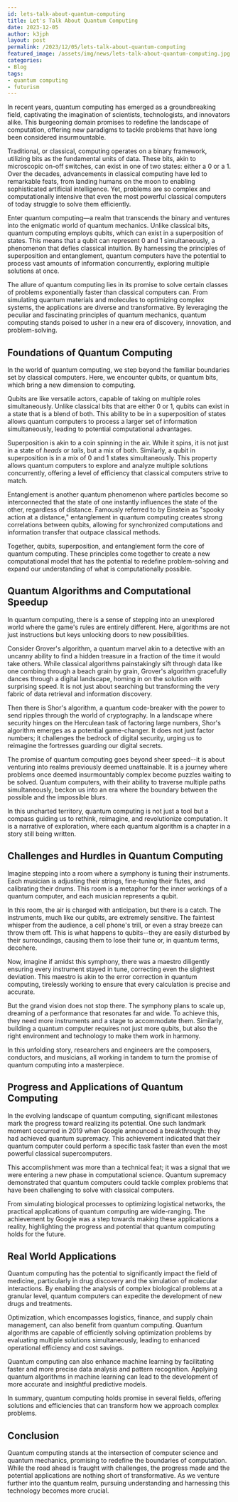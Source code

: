 ```yaml
---
id: lets-talk-about-quantum-computing
title: Let's Talk About Quantum Computing
date: 2023-12-05
author: k3jph
layout: post
permalink: /2023/12/05/lets-talk-about-quantum-computing
featured_image: /assets/img/news/lets-talk-about-quantum-computing.jpg
categories:
- Blog 
tags:
- quantum computing
- futurism
---
```


In recent years, quantum computing has emerged as a groundbreaking field,
captivating the imagination of scientists, technologists, and innovators alike.
This burgeoning domain promises to redefine the landscape of computation,
offering new paradigms to tackle problems that have long been considered
insurmountable.

Traditional, or classical, computing operates on a binary framework, utilizing
bits as the fundamental units of data. These bits, akin to microscopic on-off
switches, can exist in one of two states: either a 0 or a 1. Over the decades,
advancements in classical computing have led to remarkable feats, from landing
humans on the moon to enabling sophisticated artificial intelligence. Yet,
problems are so complex and computationally intensive that even the most
powerful classical computers of today struggle to solve them efficiently.

Enter quantum computing—a realm that transcends the binary and ventures into the
enigmatic world of quantum mechanics. Unlike classical bits, quantum computing
employs qubits, which can exist in a superposition of states. This means that a
qubit can represent 0 and 1 simultaneously, a phenomenon that defies classical
intuition. By harnessing the principles of superposition and entanglement,
quantum computers have the potential to process vast amounts of information
concurrently, exploring multiple solutions at once.

The allure of quantum computing lies in its promise to solve certain classes of
problems exponentially faster than classical computers can. From simulating
quantum materials and molecules to optimizing complex systems, the applications
are diverse and transformative. By leveraging the peculiar and fascinating
principles of quantum mechanics, quantum computing stands poised to usher in a
new era of discovery, innovation, and problem-solving.

## Foundations of Quantum Computing

In the world of quantum computing, we step beyond the familiar boundaries set by
classical computers. Here, we encounter qubits, or quantum bits, which bring a
new dimension to computing.

Qubits are like versatile actors, capable of taking on multiple roles
simultaneously. Unlike classical bits that are either 0 or 1, qubits can exist
in a state that is a blend of both. This ability to be in a superposition of
states allows quantum computers to process a larger set of information
simultaneously, leading to potential computational advantages.

Superposition is akin to a coin spinning in the air. While it spins, it is not
just in a state of _heads_ or _tails_, but a mix of both. Similarly, a qubit in
superposition is in a mix of 0 and 1 states simultaneously. This property allows
quantum computers to explore and analyze multiple solutions concurrently,
offering a level of efficiency that classical computers strive to match.

Entanglement is another quantum phenomenon where particles become so
interconnected that the state of one instantly influences the state of the
other, regardless of distance. Famously referred to by Einstein as "spooky
action at a distance," entanglement in quantum computing creates strong
correlations between qubits, allowing for synchronized computations and
information transfer that outpace classical methods.

Together, qubits, superposition, and entanglement form the core of quantum
computing. These principles come together to create a new computational model
that has the potential to redefine problem-solving and expand our understanding
of what is computationally possible.

## Quantum Algorithms and Computational Speedup

In quantum computing, there is a sense of stepping into an unexplored world
where the game's rules are entirely different. Here, algorithms are not just
instructions but keys unlocking doors to new possibilities.

Consider Grover's algorithm, a quantum marvel akin to a detective with an
uncanny ability to find a hidden treasure in a fraction of the time it would
take others. While classical algorithms painstakingly sift through data like one
combing through a beach grain by grain, Grover's algorithm gracefully dances
through a digital landscape, homing in on the solution with surprising speed. It
is not just about searching but transforming the very fabric of data retrieval
and information discovery.

Then there is Shor's algorithm, a quantum code-breaker with the power to send
ripples through the world of cryptography. In a landscape where security hinges
on the Herculean task of factoring large numbers, Shor's algorithm emerges as a
potential game-changer. It does not just factor numbers; it challenges the
bedrock of digital security, urging us to reimagine the fortresses guarding our
digital secrets.

The promise of quantum computing goes beyond sheer speed--it is about venturing
into realms previously deemed unattainable. It is a journey where problems once
deemed insurmountably complex become puzzles waiting to be solved. Quantum
computers, with their ability to traverse multiple paths simultaneously, beckon
us into an era where the boundary between the possible and the impossible blurs.

In this uncharted territory, quantum computing is not just a tool but a compass
guiding us to rethink, reimagine, and revolutionize computation. It is a
narrative of exploration, where each quantum algorithm is a chapter in a story
still being written.

## Challenges and Hurdles in Quantum Computing

Imagine stepping into a room where a symphony is tuning their instruments. Each
musician is adjusting their strings, fine-tuning their flutes, and calibrating
their drums. This room is a metaphor for the inner workings of a quantum
computer, and each musician represents a qubit.

In this room, the air is charged with anticipation, but there is a catch. The
instruments, much like our qubits, are extremely sensitive. The faintest whisper
from the audience, a cell phone's trill, or even a stray breeze can throw them
off. This is what happens to qubits--they are easily disturbed by their
surroundings, causing them to lose their tune or, in quantum terms, decohere.

Now, imagine if amidst this symphony, there was a maestro diligently ensuring
every instrument stayed in tune, correcting even the slightest deviation. This
maestro is akin to the error correction in quantum computing, tirelessly working
to ensure that every calculation is precise and accurate.

But the grand vision does not stop there. The symphony plans to scale up,
dreaming of a performance that resonates far and wide. To achieve this, they
need more instruments and a stage to accommodate them. Similarly, building a
quantum computer requires not just more qubits, but also the right environment
and technology to make them work in harmony.

In this unfolding story, researchers and engineers are the composers,
conductors, and musicians, all working in tandem to turn the promise of quantum
computing into a masterpiece.

## Progress and Applications of Quantum Computing

In the evolving landscape of quantum computing, significant milestones mark the
progress toward realizing its potential. One such landmark moment occurred in
2019 when Google announced a breakthrough: they had achieved quantum supremacy.
This achievement indicated that their quantum computer could perform a specific
task faster than even the most powerful classical supercomputers.

This accomplishment was more than a technical feat; it was a signal that we were
entering a new phase in computational science. Quantum supremacy demonstrated
that quantum computers could tackle complex problems that have been challenging
to solve with classical computers.

From simulating biological processes to optimizing logistical networks, the
practical applications of quantum computing are wide-ranging. The achievement by
Google was a step towards making these applications a reality, highlighting the
progress and potential that quantum computing holds for the future.

## Real World Applications

Quantum computing has the potential to significantly impact the field of
medicine, particularly in drug discovery and the simulation of molecular
interactions. By enabling the analysis of complex biological problems at a
granular level, quantum computers can expedite the development of new drugs and
treatments.

Optimization, which encompasses logistics, finance, and supply chain management,
can also benefit from quantum computing. Quantum algorithms are capable of
efficiently solving optimization problems by evaluating multiple solutions
simultaneously, leading to enhanced operational efficiency and cost savings.

Quantum computing can also enhance machine learning by facilitating faster and
more precise data analysis and pattern recognition. Applying quantum algorithms
in machine learning can lead to the development of more accurate and insightful
predictive models.

In summary, quantum computing holds promise in several fields, offering
solutions and efficiencies that can transform how we approach complex problems.

## Conclusion

Quantum computing stands at the intersection of computer science and quantum
mechanics, promising to redefine the boundaries of computation. While the road
ahead is fraught with challenges, the progress made and the potential
applications are nothing short of transformative. As we venture further into the
quantum realm, pursuing understanding and harnessing this technology becomes
more crucial.
